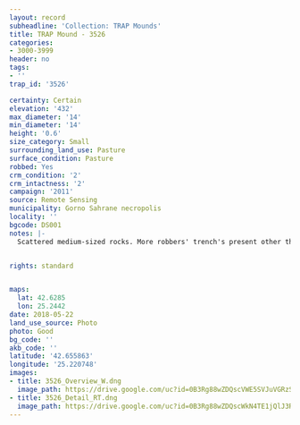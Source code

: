 ```yaml
---
layout: record
subheadline: 'Collection: TRAP Mounds'
title: TRAP Mound - 3526
categories:
- 3000-3999
header: no
tags:
- ''
trap_id: '3526'

certainty: Certain
elevation: '432'
max_diameter: '14'
min_diameter: '14'
height: '0.6'
size_category: Small
surrounding_land_use: Pasture
surface_condition: Pasture
robbed: Yes
crm_condition: '2'
crm_intactness: '2'
campaign: '2011'
source: Remote Sensing
municipality: Gorno Sahrane necropolis
locality: ''
bgcode: DS001
notes: |-
  Scattered medium-sized rocks. More robbers' trench's present other than robbers' trench1, but impossible to determine borders of said robbers' trench's.


rights: standard


maps:
  lat: 42.6285
  lon: 25.2442
date: 2018-05-22
land_use_source: Photo
photo: Good
bg_code: ''
akb_code: ''
latitude: '42.655863'
longitude: '25.220748'
images:
- title: 3526_Overview_W.dng
  image_path: https://drive.google.com/uc?id=0B3Rg88wZDQscVWE5SVJuVGRzSjg
- title: 3526_Detail_RT.dng
  image_path: https://drive.google.com/uc?id=0B3Rg88wZDQscWkN4TE1jQlJ3RG8
---
```

